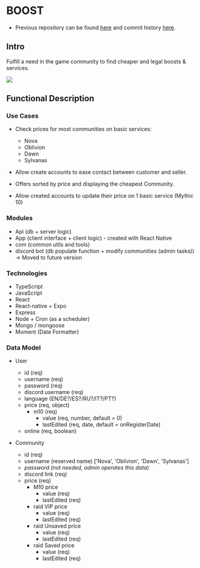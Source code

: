 # BOOST

- Previous repository can be found [here](https://github.com/exogenesispr/isdi-bootcamp-202402/tree/feature/project/staff/pau-julian/project) and commit history [here](https://github.com/exogenesispr/isdi-bootcamp-202402/commits/feature/project/staff/pau-julian/project).

## Intro

Fulfill a need in the game community to find cheaper and legal boosts & services.

![](https://media.giphy.com/media/MSTqntEzXV7BmCrhA7/giphy.gif?cid=790b7611teohudjwrj35k7xqz0r7q8b2k7s5eg5cwwxw2i3p&ep=v1_gifs_search&rid=giphy.gif&ct=g)

## Functional Description

### Use Cases

- Check prices for most communities on basic services:
    - Nova
    - Oblivion
    - Dawn
    - Sylvanas

- Allow create accounts to ease contact between customer and seller.
- Offers sorted by price and displaying the cheapest Community.
- Allow created accounts to update their price on 1 basic service (Mythic 10)

### Modules
- Api (db + server logic)
- App (client interface + client logic) - created with React Native
- com (common utils and tools)
- discord bot (db populate function + modify communities (admin tasks)) -> Moved to future version

### Technologies

- TypeScript
- JavaScript
- React
- React-native + Expo
- Express
- Node + Cron (as a scheduler)
- Mongo / mongoose
- Moment (Date Formatter)

### Data Model

- User 
    - id (req)
    - username (req)
    - password (req)
    - discord username (req)
    - language (EN/DE?/ES?/RU?/IT?/PT?)
    - price (req, object)
        - m10 (req)
            - value (req, number, default = 0)
            - lastEdited (req, date, default = onRegisterDate)
    - online (req, boolean)

- Community
    - id (req)
    - username (reserved name) ['Nova', 'Oblivion', 'Dawn', 'Sylvanas']
    - *password (not needed, admin operates this data)*
    - discord link (req)
    - price (req)
        - M10 price
            - value (req)
            - lastEdited (req)
        - raid VIP price
            - value (req)
            - lastEdited (req)
        - raid Unsaved price
            - value (req)
            - lastEdited (req)
        - raid Saved price
            - value (req)
            - lastEdited (req)

